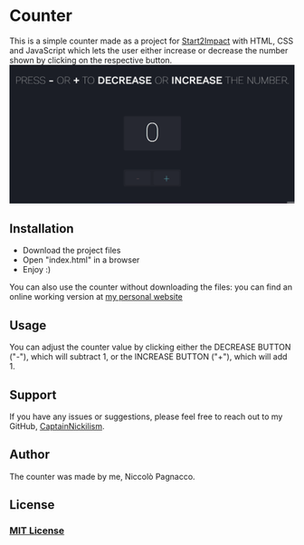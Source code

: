 # Counter
This is a simple counter made as a project for [Start2Impact](https://www.start2impact.it/) with HTML, CSS and JavaScript which lets the user either increase or decrease the number shown by clicking on the respective button.
![Gif demonstrating counter usage](https://github.com/CaptainNickilism/counter/blob/47b2ef9d137aa67748778f5a42432ba4f4fd3a5e/counter_demo.gif)

## Installation
- Download the project files
- Open "index.html" in a browser
- Enjoy :)

You can also use the counter without downloading the files: you can find an online working version at [my personal website](http://nickilism.42web.io/projects/counter/index.html)

## Usage
You can adjust the counter value by clicking either the DECREASE BUTTON ("-"), which will subtract 1, or the INCREASE BUTTON ("+"), which will add 1.

## Support
If you have any issues or suggestions, please feel free to reach out to my GitHub, [CaptainNickilism](https://github.com/CaptainNickilism).

## Author
The counter was made by me, Niccolò Pagnacco.

## License
### [MIT License](https://github.com/CaptainNickilism/counter/blob/main/LICENSE)
